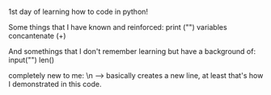 1st day of learning how to code in python! 

Some things that I have known and reinforced: 
print ("") 
variables 
concantenate (+) 

And somethings that I don't remember learning but have a background of: 
input("")
len()

completely new to me: 
\n --> basically creates a new line, at least that's how I demonstrated in this code. 
